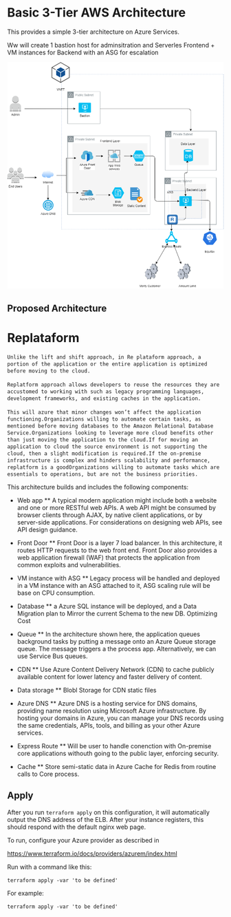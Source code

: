 # Basic 3-Tier AWS Architecture

This provides a simple 3-tier architecture on Azure Services. 

Ww will create 1 bastion host for adminsitration and Serverles Frontend + VM instances for Backend with an ASG for escalation

![alt text](../Images/them_new_architecture.png)

## Proposed Architecture
# Replataform
```
Unlike the lift and shift approach, in Re plataform approach, a portion of the application or the entire application is optimized before moving to the cloud. 

Replatform approach allows developers to reuse the resources they are accustomed to working with such as legacy programming languages, development frameworks, and existing caches in the application.

This will azure that minor changes won’t affect the application functioning.Organizations willing to automate certain tasks, as mentioned before moving databases to the Amazon Relational Database Service.Organizations looking to leverage more cloud benefits other than just moving the application to the cloud.If for moving an application to cloud the source environment is not supporting the cloud, then a slight modification is required.If the on-premise infrastructure is complex and hinders scalability and performance, replatform is a goodOrganizations willing to automate tasks which are essentials to operations, but are not the business priorities.
```

This architecture builds and includes the following components:

* Web app
** A typical modern application might include both a website and one or more RESTful web APIs. A web API might be consumed by browser clients through AJAX, by native client applications, or by server-side applications. For considerations on designing web APIs, see API design guidance.

* Front Door
** Front Door is a layer 7 load balancer. In this architecture, it routes HTTP requests to the web front end. Front Door also provides a web application firewall (WAF) that protects the application from common exploits and vulnerabilities.

* VM instance with ASG
** Legacy process will be handled and deployed in a VM instance with an ASG attached to it, ASG scaling rule will be base on CPU consumption.

* Database
** a Azure SQL instance will be deployed, and a Data Migration plan to Mirror the current Schema to the new DB. Optimizing Cost

* Queue
** In the architecture shown here, the application queues background tasks by putting a message onto an Azure Queue storage queue. The message triggers a the process app. Alternatively, we can use Service Bus queues. 

* CDN
** Use Azure Content Delivery Network (CDN) to cache publicly available content for lower latency and faster delivery of content.

* Data storage
** Blobl Storage for CDN static files

* Azure DNS
** Azure DNS is a hosting service for DNS domains, providing name resolution using Microsoft Azure infrastructure. By hosting your domains in Azure, you can manage your DNS records using the same credentials, APIs, tools, and billing as your other Azure services.

* Express Route
** Will be user to handle conenction with On-premise core applications withouth going to the public layer, enforcing security.

* Cache
**  Store semi-static data in Azure Cache for Redis from routine calls to Core process.

## Apply

After you run `terraform apply` on this configuration, it will
automatically output the DNS address of the ELB. After your instance
registers, this should respond with the default nginx web page.

To run, configure your Azure provider as described in 

https://www.terraform.io/docs/providers/azurem/index.html

Run with a command like this:

```
terraform apply -var 'to be defined'    
```


For example:

```
terraform apply -var 'to be defined'    
```
